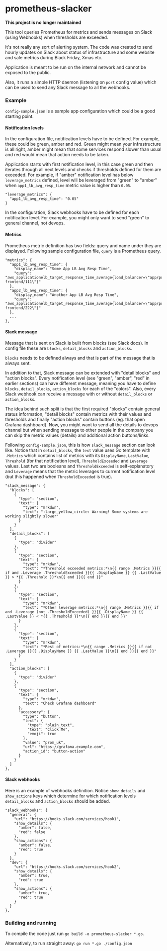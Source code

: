 # prometheus-slacker

**This project is no longer maintained**

This tool queries Prometheus for metrics and sends messages on Slack (using
Webhooks) when thresholds are exceeded.

It's not really any sort of alerting system. The code was created to send hourly
updates on Slack about status of infrastructure and some website and sale
metrics during Black Friday, Xmas etc.

Application is meant to be run on the internal network and cannot be exposed to
the public.

Also, it runs a simple HTTP daemon (listening on `port` config value) which can
be used to send any Slack message to all the webhooks.

### Example
`config-sample.json` is a sample app configuration which could be a good
starting point.

#### Notification levels
In the configuration file, notification levels have to be defined. For example,
these could be green, amber and red. Green might mean your infrastructure is all
right, amber might mean that some services respond slower than usual and red
would mean that action needs to be taken.

Application starts with first notification level, in this case green and then
iterates through all next levels and checks if thresholds defined for them are
exceeded. For example, if "amber" notification level has below
`leverage_metrics` defined, level will be leveraged from "green" to "amber"
when `app1_lb_avg_resp_time` metric value is higher than `0.05`.

```
"leverage_metrics": {
  "app1_lb_avg_resp_time": "0.05"
}
```

In the configuration, Slack webhooks have to be defined for each notification
level. For example, you might only want to send "green" to general channel, not
devops.

#### Metrics
Prometheus metric definition has two fields: query and name under they are
displayed. Following sample configuration file, `query` is a Prometheus query.

```
"metrics": {
  "app1_lb_avg_resp_time": {
	"display_name": "Some App LB Avg Resp Time",
	"query": "aws_applicationelb_target_response_time_average{load_balancer=\"app/prod-frontend/111\"}"
  },
  "app2_lb_avg_resp_time": {
	"display_name": "Another App LB Avg Resp Time",
	"query": "aws_applicationelb_target_response_time_average{load_balancer=\"app/prod-frontend/222\"}"
  },
  ...
},
```

#### Slack message
Message that is sent on Slack is built from blocks (see Slack docs). In config
file these are `blocks`, `detail_blocks` and `action_blocks`.

`blocks` needs to be defined always and that is part of the message that is
always sent.

In addition to that, Slack message can be extended with "detail blocks" and
"action blocks". Every notification level (see "green", "amber", "red" in
earlier sections) can have different message, meaning you have to define
`blocks`, `detail_blocks`, `action_blocks` for each of the "colors". Also,
every Slack webhook can receive a message with or without `detail_blocks` or
`action_blocks`.

The idea behind such split is that the first required "blocks" contain general
status information, "detail blocks" contain metrics with their values and
thresholds and finally "action blocks" contain buttons (eg. that open Grafana
dashboard). Now, you might want to send all the details to devops channel but
when sending message to other people in the company you can skip the metric
values (details) and additional action buttons/links.

Following `config-sample.json`, this is how `slack_message` section can look
like. Notice that in `detail_blocks`, the `text` value uses Go template with
`.Metrics` which contains list of metrics with its `DisplayName`, `LastValue`,
`Threshold` (for that notification level), `ThresholdExceeded` and `Leverage`
values. Last two are booleans and `ThresholdExceeded` is self-explanatory and
`Leverage` means that the metric leverages to current notification level (but
this happened when `ThresholdExceeded` is true).

```
"slack_message": {
  "blocks": [
	{
	  "type": "section",
	  "text": {
		"type": "mrkdwn",
		"text": ":large_yellow_circle: Warning! Some systems are working slightly slower"
	  }
	}
  ],
  "detail_blocks": [
	{
	  "type": "divider"
	},
	{
	  "type": "section",
	  "text": {
		"type": "mrkdwn",
		"text": "*Threshold exceeded metrics:*\n{{ range .Metrics }}{{ if and .Leverage .ThresholdExceeded }}{{ .DisplayName }} {{ .LastValue }} > *{{ .Threshold }}*\n{{ end }}{{ end }}"
	  }
	},
	{
	  "type": "section",
	  "text": {
		"type": "mrkdwn",
		"text": "*Other leverage metrics:*\n{{ range .Metrics }}{{ if and .Leverage (not .ThresholdExceeded) }}{{ .DisplayName }} {{ .LastValue }} < *{{ .Threshold }}*\n{{ end }}{{ end }}"
	  }
	},
	{
	  "type": "section",
	  "text": {
		"type": "mrkdwn",
		"text": "*Rest of metrics:*\n{{ range .Metrics }}{{ if not .Leverage }}{{ .DisplayName }} {{ .LastValue }}\n{{ end }}{{ end }}"
	  }
	}
  ],
  "action_blocks": [
	{
	  "type": "divider"
	},
	{
	  "type": "section",
	  "text": {
		"type": "mrkdwn",
		"text": "Check Grafana dashboard"
	  },
	  "accessory": {
		"type": "button",
		"text": {
		  "type": "plain_text",
		  "text": "Click Me",
		  "emoji": true
		},
		"value": "prom_uk",
		"url": "https://grafana.example.com",
		"action_id": "button-action"
	  }
	}
  ]
},
```

#### Slack webhooks
Here is an example of webhooks definition. Notice `show_details` and
`show_actions` keys which determine for which notification levels
`detail_blocks` and `action_blocks` should be added.

```
"slack_webhooks": {
  "general": {
	"url": "https://hooks.slack.com/services/hook1",
	"show_details": {
	  "amber": false,
	  "red": false
	},
	"show_actions": {
	  "amber": false,
	  "red": true
	}
  },
  "dev": {
	"url": "https://hooks.slack.com/services/hook2",
	"show_details": {
	  "amber": true,
	  "red": true
	},
	"show_actions": {
	  "amber": true,
	  "red": true
	}
  }
},
```

### Building and running
To compile the code just run `go build -o prometheus-slacker *.go`.

Alternatively, to run straight away: `go run *.go ./config.json`
